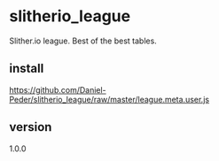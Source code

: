 # slitherio_league
Slither.io league. Best of the best tables.

## install
https://github.com/Daniel-Peder/slitherio_league/raw/master/league.meta.user.js

## version
1.0.0
